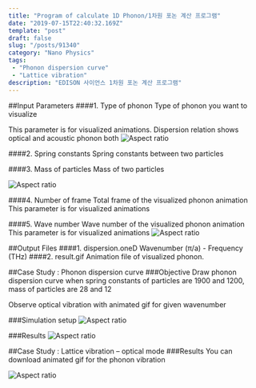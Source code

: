 ```yaml
---
title: "Program of calculate 1D Phonon/1차원 포논 계산 프로그램"
date: "2019-07-15T22:40:32.169Z"
template: "post"
draft: false
slug: "/posts/91340"
category: "Nano Physics"
tags: 
 - "Phonon dispersion curve"
 - "Lattice vibration"
description: "EDISON 사이언스 1차원 포논 계산 프로그램"
---
```


##Input Parameters
####1.  Type of phonon 
Type of phonon you want to visualize

This parameter is for visualized animations. Dispersion relation shows optical and acoustic phonon both
![Aspect ratio](/media/POST/9140/0.jpg)

 
####2. Spring constants 
Spring constants between two particles 


####3. Mass of particles 
Mass of two particles

![Aspect ratio](/media/POST/9139/1.jpg)

####4. Number of frame 
Total frame of the visualized phonon animation This parameter is for visualized animations

####5. Wave number 
Wave number of the visualized phonon animation This parameter is for visualized animations
![Aspect ratio](/media/POST/9139/2.jpg)


##Output Files
####1.  dispersion.oneD
Wavenumber (π/a) - Frequency (THz)
####2.  result.gif
Animation file of visualized phonon.


##Case Study : Phonon dispersion curve
###Objective
Draw phonon dispersion curve when spring constants of particles are 1900 and 1200, mass of particles are 28 and 12

Observe optical vibration with animated gif for given wavenumber

###Simulation setup
![Aspect ratio](/media/POST/9139/3.jpg)

###Results
![Aspect ratio](/media/POST/9139/4.jpg)


##Case Study : Lattice vibration – optical mode
###Results
You can download animated gif for the phonon vibration

![Aspect ratio](/media/POST/9139/5.jpg)

